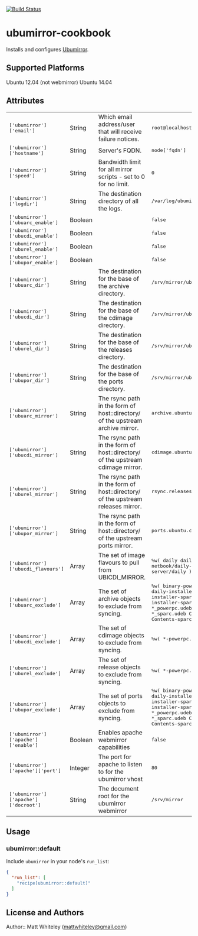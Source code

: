 [![Build Status](http://img.shields.io/travis/whiteley/chef-ubumirror.svg)][travis]

[travis]: http://travis-ci.org/whiteley/chef-ubumirror

# ubumirror-cookbook

Installs and configures [Ubumirror](https://launchpad.net/ubumirror).

## Supported Platforms

Ubuntu 12.04 (not webmirror)
Ubuntu 14.04

## Attributes

<table>
  <tr>
    <td><tt>['ubumirror']['email']</tt></td>
    <td>String</td>
    <td>Which email address/user that will receive failure notices.</td>
    <td><tt>root@localhost</tt></td>
  </tr>
  <tr>
    <td><tt>['ubumirror']['hostname']</tt></td>
    <td>String</td>
    <td>Server's FQDN.</td>
    <td><tt>node['fqdn']</tt></td>
  </tr>
  <tr>
    <td><tt>['ubumirror']['speed']</tt></td>
    <td>String</td>
    <td>Bandwidth limit for all mirror scripts - set to 0 for no limit.</td>
    <td><tt>0</tt></td>
  </tr>
  <tr>
    <td><tt>['ubumirror']['logdir']</tt></td>
    <td>String</td>
    <td>The destination directory of all the logs.</td>
    <td><tt>/var/log/ubumirror</tt></td>
  </tr>
  <tr>
    <td><tt>['ubumirror']['ubuarc_enable']</tt></td>
    <td>Boolean</td>
    <td></td>
    <td><tt>false</tt></td>
  </tr>
  <tr>
    <td><tt>['ubumirror']['ubucdi_enable']</tt></td>
    <td>Boolean</td>
    <td></td>
    <td><tt>false</tt></td>
  </tr>
  <tr>
    <td><tt>['ubumirror']['uburel_enable']</tt></td>
    <td>Boolean</td>
    <td></td>
    <td><tt>false</tt></td>
  </tr>
  <tr>
    <td><tt>['ubumirror']['ubupor_enable']</tt></td>
    <td>Boolean</td>
    <td></td>
    <td><tt>false</tt></td>
  </tr>
  <tr>
    <td><tt>['ubumirror']['ubuarc_dir']</tt></td>
    <td>String</td>
    <td>The destination for the base of the archive directory.</td>
    <td><tt>/srv/mirror/ubuntu</tt></td>
  </tr>
  <tr>
    <td><tt>['ubumirror']['ubucdi_dir']</tt></td>
    <td>String</td>
    <td>The destination for the base of the cdimage directory.</td>
    <td><tt>/srv/mirror/ubuntu-cdimage</tt></td>
  </tr>
  <tr>
    <td><tt>['ubumirror']['uburel_dir']</tt></td>
    <td>String</td>
    <td>The destination for the base of the releases directory.</td>
    <td><tt>/srv/mirror/ubuntu-releases</tt></td>
  </tr>
  <tr>
    <td><tt>['ubumirror']['ubupor_dir']</tt></td>
    <td>String</td>
    <td>The destination for the base of the ports directory.</td>
    <td><tt>/srv/mirror/ubuntu-ports</tt></td>
  </tr>
  <tr>
    <td><tt>['ubumirror']['ubuarc_mirror']</tt></td>
    <td>String</td>
    <td>The rsync path in the form of host::directory/ of the upstream archive mirror.</td>
    <td><tt>archive.ubuntu.com::ubuntu/</tt></td>
  </tr>
  <tr>
    <td><tt>['ubumirror']['ubucdi_mirror']</tt></td>
    <td>String</td>
    <td>The rsync path in the form of host::directory/ of the upstream cdimage mirror.</td>
    <td><tt>cdimage.ubuntu.com::cdimage/</tt></td>
  </tr>
  <tr>
    <td><tt>['ubumirror']['uburel_mirror']</tt></td>
    <td>String</td>
    <td>The rsync path in the form of host::directory/ of the upstream releases mirror.</td>
    <td><tt>rsync.releases.ubuntu.com::releases/</tt></td>
  </tr>
  <tr>
    <td><tt>['ubumirror']['ubupor_mirror']</tt></td>
    <td>String</td>
    <td>The rsync path in the form of host::directory/ of the upstream ports mirror.</td>
    <td><tt>ports.ubuntu.com::ubuntu-ports/</tt></td>
  </tr>
  <tr>
    <td><tt>['ubumirror']['ubucdi_flavours']</tt></td>
    <td>Array</td>
    <td>The set of image flavours to pull from UBICDI_MIRROR.</td>
    <td><tt>%w(
      daily
      daily-live
      ubuntu-netbook/daily-live
      ubuntu-server/daily
    )</tt></td>
  </tr>
  <tr>
    <td><tt>['ubumirror']['ubuarc_exclude']</tt></td>
    <td>Array</td>
    <td>The set of archive objects to exclude from syncing.</td>
    <td><tt>%w(
      binary-powerpc/
      binary-sparc/
      daily-installer-powerpc/
      daily-installer-sparc/
      installer-powerpc/
      installer-sparc/
      *_powerpc.deb
      *_powerpc.udeb
      *_sparc.deb
      *_sparc.udeb
      Contents-powerpc.gz
      Contents-sparc.gz
    )</tt></td>
  </tr>
  <tr>
    <td><tt>['ubumirror']['ubucdi_exclude']</tt></td>
    <td>Array</td>
    <td>The set of cdimage objects to exclude from syncing.</td>
    <td><tt>%w(
      *-powerpc.*
      *-sparc.*
      source/
    )</tt></td>
  </tr>
  <tr>
    <td><tt>['ubumirror']['uburel_exclude']</tt></td>
    <td>Array</td>
    <td>The set of release objects to exclude from syncing.</td>
    <td><tt>%w(
      *-powerpc.*
      *-sparc.*
    )</tt></td>
  </tr>
  <tr>
    <td><tt>['ubumirror']['ubupor_exclude']</tt></td>
    <td>Array</td>
    <td>The set of ports objects to exclude from syncing.</td>
    <td><tt>%w(
      binary-powerpc/
      binary-sparc/
      daily-installer-powerpc/
      daily-installer-sparc/
      installer-powerpc/
      installer-sparc/
      *_powerpc.deb
      *_powerpc.udeb
      *_sparc.deb
      *_sparc.udeb
      Contents-powerpc.gz
      Contents-sparc.gz
    )</tt></td>
  </tr>
  <tr>
    <td><tt>['ubumirror']['apache']['enable']</tt></td>
    <td>Boolean</td>
    <td>Enables apache webmirror capabilities</td>
    <td><tt>false</tt></td>
  </tr>
  <tr>
    <td><tt>['ubumirror']['apache']['port']</tt></td>
    <td>Integer</td>
    <td>The port for apache to listen to for the ubumirror vhost</td>
    <td><tt>80</tt></td>
  </tr>
  <tr>
    <td><tt>['ubumirror']['apache']['docroot']</tt></td>
    <td>String</td>
    <td>The document root for the ubumirror webmirror</td>
    <td><tt>/srv/mirror</tt></td>
  </tr>
</table>

## Usage

### ubumirror::default

Include `ubumirror` in your node's `run_list`:

```json
{
  "run_list": [
    "recipe[ubumirror::default]"
  ]
}
```

## License and Authors

Author:: Matt Whiteley (<mattwhiteley@gmail.com>)

